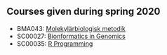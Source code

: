 ## Courses given during spring 2020

  * BMA043: [Molekylärbiologisk metodik](https://github.com/bcfgothenburg/VT20/wiki/Molekylarbiologisk-metodik)
  * SC00027: [Bionformatics in Genomics](https://github.com/bcfgothenburg/VT20/wiki/Bioinformatics-in-Genomics)
  * SC00035: [R Programming](https://github.com/bcfgothenburg/VT20/wiki/R-programming)

